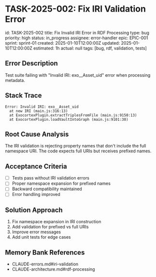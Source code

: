 # TASK-2025-002: Fix IRI Validation Error

id: TASK-2025-002
title: Fix Invalid IRI Error in RDF Processing
type: bug
priority: high
status: in_progress
assignee: error-handler
epic: EPIC-001
sprint: sprint-01
created: 2025-01-10T12:00:00Z
updated: 2025-01-10T12:00:00Z
estimated: 1h
actual: null
tags: [bug, rdf, validation, tests]

## Error Description
Test suite failing with "Invalid IRI: exo__Asset_uid" error when processing metadata.

## Stack Trace
```
Error: Invalid IRI: exo__Asset_uid
  at new IRI (main.js:316:13)
  at ExocortexPlugin.extractTriplesFromFile (main.js:9150:13)
  at ExocortexPlugin.loadVaultIntoGraph (main.js:9101:30)
```

## Root Cause Analysis
The IRI validation is rejecting property names that don't include the full namespace URI. The code expects full URIs but receives prefixed names.

## Acceptance Criteria
- [ ] Tests pass without IRI validation errors
- [ ] Proper namespace expansion for prefixed names
- [ ] Backward compatibility maintained
- [ ] Error handling improved

## Solution Approach
1. Fix namespace expansion in IRI construction
2. Add validation for prefixed vs full URIs
3. Improve error messages
4. Add unit tests for edge cases

## Memory Bank References
- CLAUDE-errors.md#iri-validation
- CLAUDE-architecture.md#rdf-processing